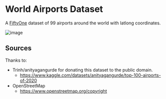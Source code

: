 # World Airports Dataset

A [FiftyOne](https://github.com/voxel51/fiftyone) dataset of 99 airports around the world 
with latlong coordinates.

![image](https://github.com/user-attachments/assets/8994cfab-71d4-48c5-9b2b-06020649870d)


## Sources

Thanks to:

* Trinh/anityagangurde for donating this dataset to the public domain.
  * https://www.kaggle.com/datasets/anityagangurde/top-100-airports-of-2020
* OpenStreetMap
  * https://www.openstreetmap.org/copyright
